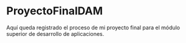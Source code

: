 # ProyectoFinalDAM
Aquí queda registrado el proceso de mi proyecto final para el módulo superior de desarrollo de aplicaciones.
